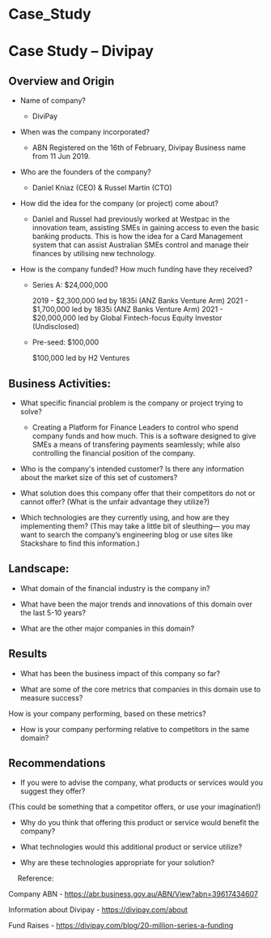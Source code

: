 # Case_Study

# Case Study – Divipay


## Overview and Origin
* Name of company?

   - DiviPay
* When was the company incorporated?

    - ABN Registered on the 16th of February, Divipay Business name  from 11 Jun 2019.


* Who are the founders of the company?

   - Daniel Kniaz (CEO) & Russel Martin (CTO)

* How did the idea for the company (or project) come about?

   - Daniel and Russel had previously  worked at Westpac in the innovation team, assisting SMEs in gaining access to even the basic banking products. This is how the idea for a Card Management system that can assist Australian SMEs control and manage their finances by utilising new technology. 

* How is the company funded? How much funding have they received?

   - Series A: $24,000,000

        2019 - $2,300,000 led by 1835i (ANZ Banks Venture Arm)
        2021 - $1,700,000 led by 1835i (ANZ Banks Venture Arm)
        2021 - $20,000,000 led by Global Fintech-focus Equity Investor (Undisclosed)

  -  Pre-seed: $100,000

        $100,000 led by H2 Ventures             



## Business Activities:
* What specific financial problem is the company or project trying to solve?

    - Creating a Platform for Finance Leaders to control who spend company funds and how much. This is a software designed to give SMEs a means of transfering payments seamlessly; while also controlling the financial position of the company.

* Who is the company's intended customer? Is there any information about the market size of this set of customers?



* What solution does this company offer that their competitors do not or cannot offer? (What is
the unfair advantage they utilize?)

* Which technologies are they currently using, and how are they implementing them? (This may
take a little bit of sleuthing–– you may want to search the company’s engineering blog or use
sites like Stackshare to find this information.)

## Landscape:
* What domain of the financial industry is the company in?

* What have been the major trends and innovations of this domain over the last 5-10 years?

* What are the other major companies in this domain?

## Results
* What has been the business impact of this company so far?

* What are some of the core metrics that companies in this domain use to measure success?

How is your company performing, based on these metrics?

* How is your company performing relative to competitors in the same domain?

## Recommendations
* If you were to advise the company, what products or services would you suggest they offer?

(This could be something that a competitor offers, or use your imagination!)

* Why do you think that offering this product or service would benefit the company?

* What technologies would this additional product or service utilize?

* Why are these technologies appropriate for your solution?

 
Reference:

Company ABN - https://abr.business.gov.au/ABN/View?abn=39617434607

Information about Divipay - https://divipay.com/about

Fund Raises - https://divipay.com/blog/20-million-series-a-funding





